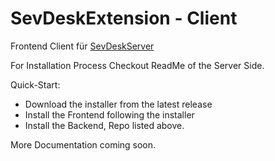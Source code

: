 # SevDeskExtension - Client

Frontend Client für [SevDeskServer](https://github.com/ScheerleJo/SevDeskServer)

For Installation Process Checkout ReadMe of the Server Side.

Quick-Start:

- Download the installer from the latest release
- Install the Frontend following the installer
- Install the Backend, Repo listed above.

More Documentation coming soon.